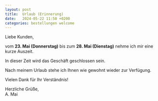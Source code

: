 ```yaml
---
layout: post
title:  Urlaub (Erinnerung)
date:   2024-05-22 11:50 +0200
categories: bestellungen welcome
---
```


Liebe Kunden,

vom <b>23. Mai (Donnerstag)</b> bis zum <b>28. Mai (Dienstag)</b> nehme ich mir eine kurze Auszeit. 

In dieser Zeit wird das Geschäft geschlossen sein.

Nach meinem Urlaub stehe ich Ihnen wie gewohnt wieder zur Verfügung.

Vielen Dank für Ihr Verständnis!


Herzliche Grüße,<br>
A. Mai
